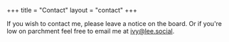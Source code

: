 +++
title = "Contact"
layout = "contact"
+++

If you wish to contact me, please leave a notice on the board. Or if you're low on parchment feel free to email me at [ivy@lee.social](mailto:ivy@lee.social).